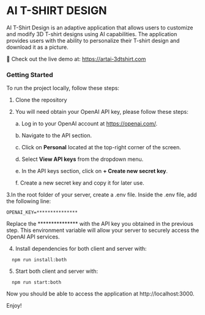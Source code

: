 # AI T-SHIRT DESIGN

AI T-Shirt Design is an adaptive application that allows users to customize and modify 3D T-shirt designs using AI capabilities. The application provides users with the ability to personalize their T-shirt design and download it as a picture.

🚀 Check out the live demo at: https://artai-3dtshirt.com

### Getting Started

To run the project locally, follow these steps:

1. Clone the repository
2. You will need obtain your OpenAI API key, please follow these steps:

   a. Log in to your OpenAI account at https://openai.com/.
   
   b. Navigate to the API section.
   
   c. Click on __Personal__ located at the top-right corner of the screen.
   
   d. Select __View API keys__ from the dropdown menu.
   
   e. In the API keys section, click on __+ Create new secret key__.
   
   f. Create a new secret key and copy it for later use.

3.In the root folder of your server, create a .env file. Inside the .env file, add the following line:
```
OPENAI_KEY=***************
```
Replace the *************** with the API key you obtained in the previous step. This environment variable will allow your server to securely access the OpenAI API services.

4. Install dependencies for both client and server with:

```
  npm run install:both
```


5. Start both client and server with:
```
  npm run start:both
```

Now you should be able to access the application at http://localhost:3000. 

Enjoy!

[^1]:Please note that there may be a delay in our response time due to the AI server's response time.


